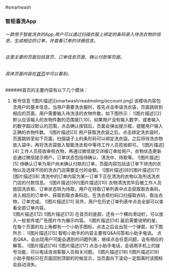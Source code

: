 #smartwash
### 智柜喜洗App  
###### 一款用于智能洗衣的App,用户可以通过扫描衣服上绑定的条码录入待洗衣物的信息，生成相应的订单，并查看订单的详细信息。  
###### 这里主要的页面包括首页、订单信息页面、确认付款等页面。  
###### 具体页面内容在[首页](https://sjj0330.github.io/smartwash/homePage.html)中可以看到。
######首页的主要内容有以下几个模块：
 1. 账号信息
![图片描述][smartwash/readmeImg/account.png]
    该模块内容包含用户的基本信息。当用户需要洗衣服时，首先点击申请洗衣袋，页面跳转到相应的页面，用户需要输入待洗涤的衣物件数，如下图所示：
![图片描述][2]
    默认应该输入的衣物件数的范围是[1,10]，如果用户没有输入数字，或者输入的数字超过默认的范围，点击确认按钮后，页面会弹出提示框，提醒用户输入正确的衣物件数。
![图片描述][3]
    用户获取洗衣袋之后，点击绑定洗衣袋时，页面跳转至如下页面。扫描袋子上的条形码可以绑定洗衣袋。之后将待洗衣物放入袋中，再将洗衣袋放入智能洗衣柜中等待工作人员揽收即可。
![图片描述][4]
    工作人员揽收审核衣物，再通过微信提交详细订单给用户。衣物状态更新会通过微信提示用户。订单状态包括待确认、清洗中、待取等。
![图片描述][5]
    待确认订单为用户尚未确认付款的订单，页面内容包括该订单下待洗的衣物以及选择不同的洗衣门店需要支付的金额。
![图片描述][6]![图片描述][7]![图片描述][8]
    清洗中的订单内容为某一订单下正在清洗的衣物以及所选洗衣门店的付款信息。
![图片描述][9]![图片描述][10]
    衣物清洗完毕后被工作人员放回洗衣柜，订单状态转为待取，用户在待取订单列表中点击获取取衣条码，进入相应的订单中，获取到取衣条码后，在洗衣柜扫码口扫描取衣码，取出衣物，订单完成。
![图片描述][11]
    另外，用户在历史订单列表中点击全部可以查看全部订单内容。   
![图片描述][12]
![图片描述][13]
    在首页的底部，还有一个横向滑动栏，可以放入一些宣传或广告图片作为展示内容。
![图片描述][14]
    最后需要说明的是，在每个页面的左上角都有一个小助手图标，点击之后会出现一个弹窗，如下图所示：
![图片描述][15]
    智柜小助手的内容主要有Q&A问答和小助手电话。
    点击Q&A，会出现用户可能会遇到的问题列表，继续点击任意问题，会有相应的解答。
![图片描述][16]
![图片描述][17]
    点击小助手电话，会调用手机上的拨号功能，可以电话咨询客服人员相关问题。
![图片描述][18]
![图片描述][19]
    小助手图标只在页面回到顶部的时候显示，当页面向下滚动一定距离时该图标会自动消失。


